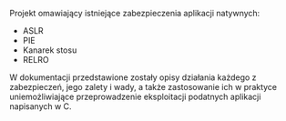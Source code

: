 Projekt omawiający istniejące zabezpieczenia aplikacji natywnych:
* ASLR
* PIE
* Kanarek stosu
* RELRO

W dokumentacji przedstawione zostały opisy działania każdego z zabezpieczeń, jego zalety i wady, a także zastosowanie ich w praktyce uniemożliwiające przeprowadzenie eksploitacji podatnych aplikacji napisanych w C.
